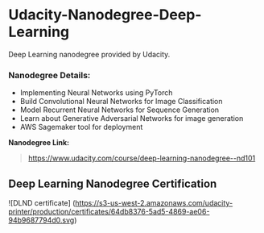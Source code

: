 # Udacity-Nanodegree-Deep-Learning
Deep Learning nanodegree provided by Udacity.

### Nanodegree Details:
- Implementing Neural Networks using PyTorch
- Build Convolutional Neural Networks for Image Classification
- Model Recurrent Neural Networks for Sequence Generation
- Learn about Generative Adversarial Networks for image generation
- AWS Sagemaker tool for deployment

 **Nanodegree Link:**
> https://www.udacity.com/course/deep-learning-nanodegree--nd101

## Deep Learning Nanodegree Certification
![DLND certificate] (https://s3-us-west-2.amazonaws.com/udacity-printer/production/certificates/64db8376-5ad5-4869-ae06-94b9687794d0.svg)
